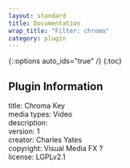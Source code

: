 ```yaml
---
layout: standard
title: Documentation
wrap_title: "Filter: chroma"
category: plugin
---
```

{::options auto_ids="true" /}
{:toc}

## Plugin Information

title: Chroma Key  
media types:
Video  
description:   
version: 1  
creator: Charles Yates  
copyright: Visual Media FX ?  
license: LGPLv2.1  
